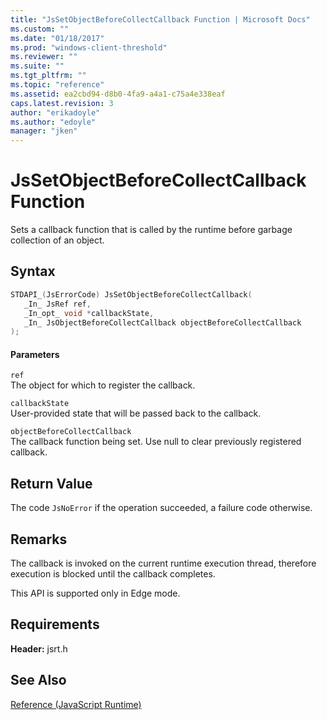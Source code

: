 ```yaml
---
title: "JsSetObjectBeforeCollectCallback Function | Microsoft Docs"
ms.custom: ""
ms.date: "01/18/2017"
ms.prod: "windows-client-threshold"
ms.reviewer: ""
ms.suite: ""
ms.tgt_pltfrm: ""
ms.topic: "reference"
ms.assetid: ea2cbd94-d8b0-4fa9-a4a1-c75a4e338eaf
caps.latest.revision: 3
author: "erikadoyle"
ms.author: "edoyle"
manager: "jken"
---
```

# JsSetObjectBeforeCollectCallback Function
Sets a callback function that is called by the runtime before garbage collection of an object.  
  
## Syntax  
  
```cpp  
STDAPI_(JsErrorCode) JsSetObjectBeforeCollectCallback(  
   _In_ JsRef ref,  
   _In_opt_ void *callbackState,  
   _In_ JsObjectBeforeCollectCallback objectBeforeCollectCallback  
);  
```  
  
#### Parameters  
 `ref`  
 The object for which to register the callback.  
  
 `callbackState`  
 User-provided state that will be passed back to the callback.  
  
 `objectBeforeCollectCallback`  
 The callback function being set. Use null to clear previously registered callback.  
  
## Return Value  
 The code `JsNoError` if the operation succeeded, a failure code otherwise.  
  
## Remarks  
 The callback is invoked on the current runtime execution thread, therefore execution is blocked until the callback completes.  
  
 This API is supported only in Edge mode.  
  
## Requirements  
 **Header:** jsrt.h  
  
## See Also  
 [Reference (JavaScript Runtime)](../chakra-hosting/reference-javascript-runtime.md)